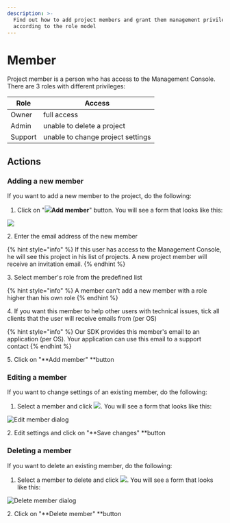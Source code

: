 ```yaml
---
description: >-
  Find out how to add project members and grant them management privileges
  according to the role model
---
```


# Member

Project member is a person who has access to the Management Console. There are 3 roles with different privileges:

| Role    | Access                            |
| ------- | --------------------------------- |
| Owner   | full access                       |
| Admin   | unable to delete a project        |
| Support | unable to change project settings |

## Actions

### Adding a new member

If you want to add a new member to the project, do the following:

1. Click on "![](../../.gitbook/assets/plus\_icon.jpeg)**Add member**" button. You will see a form that looks like this:

![](../../.gitbook/assets/new\_member.png)

&#x20; 2\. Enter the email address of the new member

{% hint style="info" %}
If this user has access to the Management Console, he will see this project in his list of projects. A new project member will receive an invitation email.
{% endhint %}

&#x20; 3\. Select member's role from the predefined list

{% hint style="info" %}
A member can't add a new member with a role higher than his own role
{% endhint %}

&#x20; 4\. If you want this member to help other users with technical issues, tick all clients that the user will receive emails from (per OS)

{% hint style="info" %}
Our SDK provides this member's email to an application (per OS). Your application can use this email to a support contact
{% endhint %}

&#x20; 5\. Click on "**Add member" **button

### Editing a member

If you want to change settings of an existing member, do the following:

1. Select a member and click ![](../../.gitbook/assets/edit\_icon.png). You will see a form that looks like this: &#x20;

![Edit member dialog](../../.gitbook/assets/edite\_member.png)

&#x20; 2\. Edit settings and click on "**Save changes" **button

### Deleting a member

If you want to delete an existing member, do the following:

1. Select a member to delete and click ![](../../.gitbook/assets/delete\_icon.png). You will see a form that looks like this:

![Delete member dialog ](../../.gitbook/assets/delete\_member.png)

&#x20;  2\. Click on "**Delete member" **button
